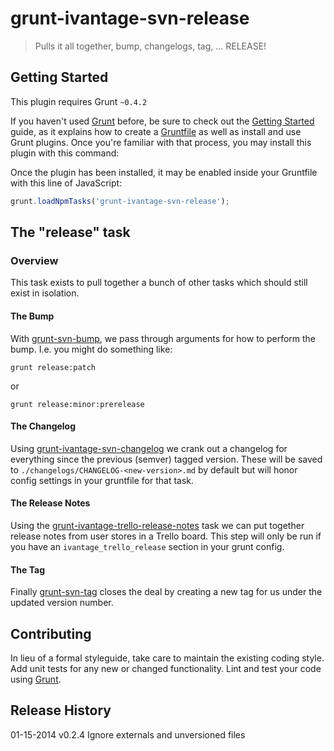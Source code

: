 # grunt-ivantage-svn-release

> Pulls it all together, bump, changelogs, tag, ... RELEASE!

## Getting Started
This plugin requires Grunt `~0.4.2`

If you haven't used [Grunt](http://gruntjs.com/) before, be sure to check out the [Getting Started](http://gruntjs.com/getting-started) guide, as it explains how to create a [Gruntfile](http://gruntjs.com/sample-gruntfile) as well as install and use Grunt plugins. Once you're familiar with that process, you may install this plugin with this command:

Once the plugin has been installed, it may be enabled inside your Gruntfile with this line of JavaScript:

```js
grunt.loadNpmTasks('grunt-ivantage-svn-release');
```

## The "release" task

### Overview

This task exists to pull together a bunch of other tasks which should still
exist in isolation.

#### The Bump

With [grunt-svn-bump](https://github.com/iVantage/grunt-svn-bump), we pass
through arguments for how to perform the bump. I.e. you might do something like:

```shell
grunt release:patch
```

or

```shell
grunt release:minor:prerelease
```

#### The Changelog

Using
[grunt-ivantage-svn-changelog](https://github.com/iVantage/grunt-ivantage-svn-changelog)
we crank out a changelog for everything since the previous (semver) tagged
version. These will be saved to `./changelogs/CHANGELOG-<new-version>.md`
by default but will honor config settings in your gruntfile for that task.

#### The Release Notes
Using the
[grunt-ivantage-trello-release-notes](https://github.com/iVantage/grunt-ivantage-trello-release-notes)
task we can put together release notes from user stores in a Trello board. This
step will only be run if you have an `ivantage_trello_release` section in your
grunt config.

#### The Tag

Finally [grunt-svn-tag](https://github.com/iVantage/grunt-svn-tag.git) closes
the deal by creating a new tag for us under the updated version number.

## Contributing
In lieu of a formal styleguide, take care to maintain the existing coding style.
Add unit tests for any new or changed functionality. Lint and test your code
using [Grunt](http://gruntjs.com/).

## Release History

01-15-2014 v0.2.4 Ignore externals and unversioned files
